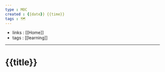 ```yaml
---
type : MOC
created : {{date}} {{time}}
tags : 🗺️ 
---
```


- links : [[Home]]
- tags : [[learning]]

---

# {{title}} 
